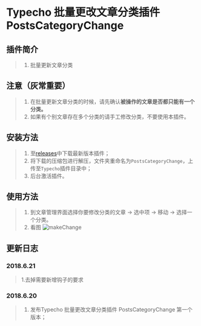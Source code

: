 # Typecho 批量更改文章分类插件 PostsCategoryChange

## 插件简介

> 1. 批量更新文章分类

## 注意（灰常重要）

> 1. 在批量更新文章分类的时候，请先确认**被操作的文章是否都只能有一个分类。**
> 2. 如果有个别文章存在多个分类的请手工修改分类，不要使用本插件。

## 安装方法

> 1. 至[releases](https://github.com/benzBrake/PostsCategoryChange/releases)中下载最新版本插件；
> 2. 将下载的压缩包进行解压，文件夹重命名为`PostsCategoryChange`，上传至`Typecho`插件目录中；
> 3. 后台激活插件。

## 使用方法

> 1. 到文章管理界面选择你要修改分类的文章 -> 选中项 -> 移动 -> 选择一个分类。
> 2. 看图 ![makeChange](http://p7dh1laws.bkt.clouddn.com/makeChange.gif)

## 更新日志
### 2018.6.21

> 1.去掉需要新增钩子的要求

### 2018.6.20

> 1. 发布Typecho 批量更改文章分类插件 PostsCategoryChange 第一个版本；
